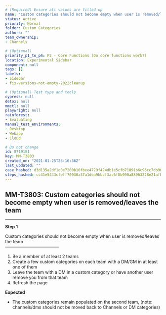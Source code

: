 ```yaml
---
# (Required) Ensure all values are filled up
name: "Custom categories should not become empty when user is removed/leaves the team"
status: Active
priority: Normal
folder: Custom Categories
authors: ""
team_ownership: 
- Channels

# (Optional)
priority_p1_to_p4: P2 - Core Functions (Do core functions work?)
location: Experimental Sidebar
component: null
tags: []
labels: 
- Sidebar
- fix-versions-not-empty-2022cleanup

# (Optional) Test type and tools
cypress: null
detox: null
mmctl: null
playwright: null
rainforest: 
- Evaluating
manual_test_environments: 
- Desktop
- Webapp
- Cloud

# Do not change
id: 8719181
key: MM-T3803
created_on: "2021-01-25T23:16:36Z"
last_updated: ""
case_hashed: d3d135a2df1e0e7200b10fbee4729f424db1e5cfb71891b6c96cc7db966d2d94bc76b8f635b7d11be4ded6dfa37331dc
steps_hashed: cc41e5443cfeff70930a37a1dea9bbcf3ac6f8b990a88963228e21afbf381cbd10acab370496da031e5bf491eb51f205
---
```


<!-- (Auto-generated) Based on frontmatter's "key" and "name" -->

## MM-T3803: Custom categories should not become empty when user is removed/leaves the team

---

**Step 1**

Custom categories should not become empty when user is removed/leaves the team\
–––––––––––––––––––––––––

1. Be a member of at least 2 teams
2. Create a few custom categories on each team with a DM/GM in at least one of them
3. Leave the team with a DM in a custom category or have another user remove you from that team
4. Refresh the page

**Expected**

- The custom categories remain populated on the second team, (note: channels/dms should not be moved back to Channels or DM categories)
